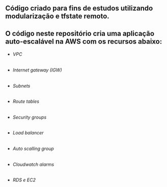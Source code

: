 

## Código criado para fins de estudos utilizando modularização e tfstate remoto.

## O código neste repositório cria uma aplicação auto-escalável na AWS com os recursos abaixo:

* ###### VPC
* ###### Internet gateway (IGW)
* ###### Subnets
* ###### Route tables
* ###### Security groups
* ###### Load balancer
* ###### Auto scalling group
* ###### Cloudwatch alarms
* ###### RDS e EC2